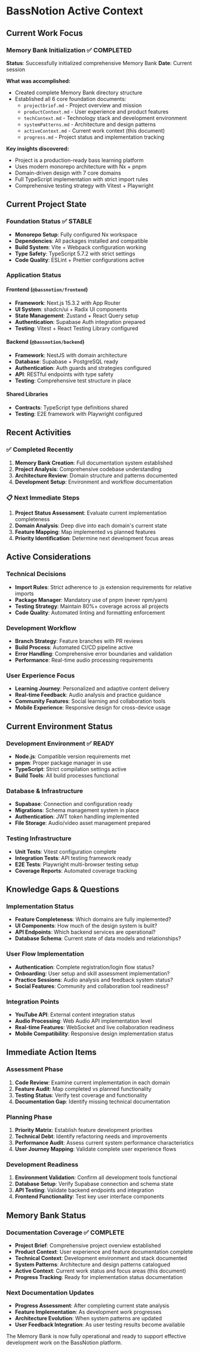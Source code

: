 # BassNotion Active Context

## Current Work Focus

### **Memory Bank Initialization** ✅ **COMPLETED**
**Status**: Successfully initialized comprehensive Memory Bank
**Date**: Current session

**What was accomplished:**
- Created complete Memory Bank directory structure
- Established all 6 core foundation documents:
  - `projectbrief.md` - Project overview and mission
  - `productContext.md` - User experience and product features
  - `techContext.md` - Technology stack and development environment
  - `systemPatterns.md` - Architecture and design patterns
  - `activeContext.md` - Current work context (this document)
  - `progress.md` - Project status and implementation tracking

**Key insights discovered:**
- Project is a production-ready bass learning platform
- Uses modern monorepo architecture with Nx + pnpm
- Domain-driven design with 7 core domains
- Full TypeScript implementation with strict import rules
- Comprehensive testing strategy with Vitest + Playwright

## Current Project State

### **Foundation Status** ✅ **STABLE**
- **Monorepo Setup**: Fully configured Nx workspace
- **Dependencies**: All packages installed and compatible
- **Build System**: Vite + Webpack configuration working
- **Type Safety**: TypeScript 5.7.2 with strict settings
- **Code Quality**: ESLint + Prettier configurations active

### **Application Status**
#### **Frontend** (`@bassnotion/frontend`)
- **Framework**: Next.js 15.3.2 with App Router
- **UI System**: shadcn/ui + Radix UI components
- **State Management**: Zustand + React Query setup
- **Authentication**: Supabase Auth integration prepared
- **Testing**: Vitest + React Testing Library configured

#### **Backend** (`@bassnotion/backend`)
- **Framework**: NestJS with domain architecture
- **Database**: Supabase + PostgreSQL ready
- **Authentication**: Auth guards and strategies configured
- **API**: RESTful endpoints with type safety
- **Testing**: Comprehensive test structure in place

#### **Shared Libraries**
- **Contracts**: TypeScript type definitions shared
- **Testing**: E2E framework with Playwright configured

## Recent Activities

### **✅ Completed Recently**
1. **Memory Bank Creation**: Full documentation system established
2. **Project Analysis**: Comprehensive codebase understanding
3. **Architecture Review**: Domain structure and patterns documented
4. **Development Setup**: Environment and workflow documentation

### **📋 Next Immediate Steps**
1. **Project Status Assessment**: Evaluate current implementation completeness
2. **Domain Analysis**: Deep dive into each domain's current state
3. **Feature Mapping**: Map implemented vs planned features
4. **Priority Identification**: Determine next development focus areas

## Active Considerations

### **Technical Decisions**
- **Import Rules**: Strict adherence to .js extension requirements for relative imports
- **Package Manager**: Mandatory use of pnpm (never npm/yarn)
- **Testing Strategy**: Maintain 80%+ coverage across all projects
- **Code Quality**: Automated linting and formatting enforcement

### **Development Workflow**
- **Branch Strategy**: Feature branches with PR reviews
- **Build Process**: Automated CI/CD pipeline active
- **Error Handling**: Comprehensive error boundaries and validation
- **Performance**: Real-time audio processing requirements

### **User Experience Focus**
- **Learning Journey**: Personalized and adaptive content delivery
- **Real-time Feedback**: Audio analysis and practice guidance
- **Community Features**: Social learning and collaboration tools
- **Mobile Experience**: Responsive design for cross-device usage

## Current Environment Status

### **Development Environment** ✅ **READY**
- **Node.js**: Compatible version requirements met
- **pnpm**: Proper package manager in use
- **TypeScript**: Strict compilation settings active
- **Build Tools**: All build processes functional

### **Database & Infrastructure**
- **Supabase**: Connection and configuration ready
- **Migrations**: Schema management system in place
- **Authentication**: JWT token handling implemented
- **File Storage**: Audio/video asset management prepared

### **Testing Infrastructure**
- **Unit Tests**: Vitest configuration complete
- **Integration Tests**: API testing framework ready
- **E2E Tests**: Playwright multi-browser testing setup
- **Coverage Reports**: Automated coverage tracking

## Knowledge Gaps & Questions

### **Implementation Status**
- **Feature Completeness**: Which domains are fully implemented?
- **UI Components**: How much of the design system is built?
- **API Endpoints**: Which backend services are operational?
- **Database Schema**: Current state of data models and relationships?

### **User Flow Implementation**
- **Authentication**: Complete registration/login flow status?
- **Onboarding**: User setup and skill assessment implementation?
- **Practice Sessions**: Audio analysis and feedback system status?
- **Social Features**: Community and collaboration tool readiness?

### **Integration Points**
- **YouTube API**: External content integration status
- **Audio Processing**: Web Audio API implementation level
- **Real-time Features**: WebSocket and live collaboration readiness
- **Mobile Compatibility**: Responsive design implementation status

## Immediate Action Items

### **Assessment Phase**
1. **Code Review**: Examine current implementation in each domain
2. **Feature Audit**: Map completed vs planned functionality  
3. **Testing Status**: Verify test coverage and functionality
4. **Documentation Gap**: Identify missing technical documentation

### **Planning Phase**
1. **Priority Matrix**: Establish feature development priorities
2. **Technical Debt**: Identify refactoring needs and improvements
3. **Performance Audit**: Assess current system performance characteristics
4. **User Journey Mapping**: Validate complete user experience flows

### **Development Readiness**
1. **Environment Validation**: Confirm all development tools functional
2. **Database Setup**: Verify Supabase connection and schema state
3. **API Testing**: Validate backend endpoints and integration
4. **Frontend Functionality**: Test key user interface components

## Memory Bank Status

### **Documentation Coverage** ✅ **COMPLETE**
- **Project Brief**: Comprehensive project overview established
- **Product Context**: User experience and feature documentation complete
- **Technical Context**: Development environment and stack documented
- **System Patterns**: Architecture and design patterns catalogued
- **Active Context**: Current work status and focus areas (this document)
- **Progress Tracking**: Ready for implementation status documentation

### **Next Documentation Updates**
- **Progress Assessment**: After completing current state analysis
- **Feature Implementation**: As development work progresses
- **Architecture Evolution**: When system patterns are updated
- **User Feedback Integration**: As user testing results become available

The Memory Bank is now fully operational and ready to support effective development work on the BassNotion platform. 